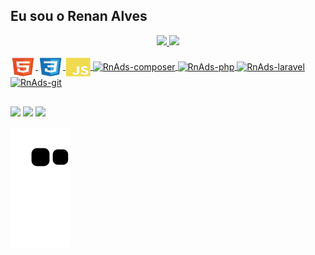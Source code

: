 ## Eu sou o Renan Alves
<div align="center">
  <a href="https://github.com/rnads">
  <img height="180em" src="https://github-readme-stats.vercel.app/api?username=rnads&show_icons=true&theme=dark&include_all_commits=true&count_private=true"/>
  <img height="180em" src="https://github-readme-stats.vercel.app/api/top-langs/?username=rnads&layout=compact&langs_count=7&theme=dark"/>
</div>
<div style="display: inline_block"><br>
  <img align="center" alt="RnAds-HTML" height="30" width="40" src="https://raw.githubusercontent.com/devicons/devicon/master/icons/html5/html5-original.svg">
  <img align="center" alt="RnAds-CSS" height="30" width="40" src="https://raw.githubusercontent.com/devicons/devicon/master/icons/css3/css3-original.svg">
  <img align="center" alt="RnAds-Js" height="30" width="40" src="https://raw.githubusercontent.com/devicons/devicon/master/icons/javascript/javascript-plain.svg">
  <img align="center" alt="RnAds-composer" height="30" width="40" src="https://cdn.jsdelivr.net/gh/devicons/devicon/icons/composer/composer-original.svg" />
  <img align="center" alt="RnAds-php" height="30" width="40" src="https://cdn.jsdelivr.net/gh/devicons/devicon/icons/php/php-original.svg" />
  <img align="center" alt="RnAds-laravel" height="30" width="40" src="https://cdn.jsdelivr.net/gh/devicons/devicon/icons/laravel/laravel-plain.svg" />

  <img align="center" alt="RnAds-git" height="30" width="40" src="https://cdn.jsdelivr.net/gh/devicons/devicon/icons/git/git-original.svg" />

</div>
  
  ##
 
<div> 
  <a href="https://instagram.com/rnads_" target="_blank"><img src="https://img.shields.io/badge/-Instagram-%23E4405F?style=for-the-badge&logo=instagram&logoColor=white" target="_blank"></a>
  <a href = "mailto:progrnads@gmail.com"><img src="https://img.shields.io/badge/-Gmail-%23333?style=for-the-badge&logo=gmail&logoColor=white" target="_blank"></a>
  <a href="https://www.linkedin.com/in/rnads/" target="_blank"><img src="https://img.shields.io/badge/-LinkedIn-%230077B5?style=for-the-badge&logo=linkedin&logoColor=white" target="_blank"></a> 
 
  ![Snake animation](https://github.com/rafaballerini/rafaballerini/blob/output/github-contribution-grid-snake.svg)
 
</div>
